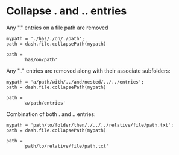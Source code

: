 # Collapse . and .. entries

Any "." entries on a file path are removed

```in
mypath = './has/./on/./path';
path = dash.file.collapsePath(mypath)
```

```out
path =
      'has/on/path'
```

Any ".." entries are removed along with their associate subfolders:

```in
mypath = 'a/path/with/../and/nested/../../entries';
path = dash.file.collapsePath(mypath)
```

```out
path = 
      'a/path/entries'
```

Combination of both . and .. entries:

```in
mypath = 'path/to/folder/then/./../../relative/file/path.txt';
path = dash.file.collapsePath(mypath)
```

```out
path = 
      'path/to/relative/file/path.txt'
```
  
